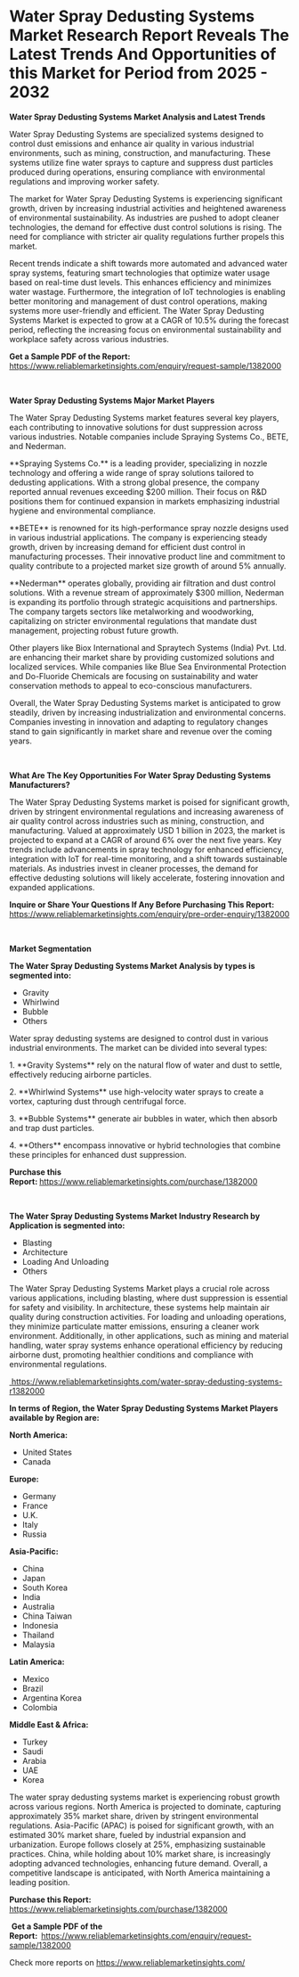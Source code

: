 <p><h1>Water Spray Dedusting Systems Market Research Report Reveals The Latest Trends And Opportunities of this Market for Period from 2025 - 2032</h1></p><p><strong>Water Spray Dedusting Systems Market Analysis and Latest Trends</strong></p>
<p><p>Water Spray Dedusting Systems are specialized systems designed to control dust emissions and enhance air quality in various industrial environments, such as mining, construction, and manufacturing. These systems utilize fine water sprays to capture and suppress dust particles produced during operations, ensuring compliance with environmental regulations and improving worker safety.</p><p>The market for Water Spray Dedusting Systems is experiencing significant growth, driven by increasing industrial activities and heightened awareness of environmental sustainability. As industries are pushed to adopt cleaner technologies, the demand for effective dust control solutions is rising. The need for compliance with stricter air quality regulations further propels this market.</p><p>Recent trends indicate a shift towards more automated and advanced water spray systems, featuring smart technologies that optimize water usage based on real-time dust levels. This enhances efficiency and minimizes water wastage. Furthermore, the integration of IoT technologies is enabling better monitoring and management of dust control operations, making systems more user-friendly and efficient. The Water Spray Dedusting Systems Market is expected to grow at a CAGR of 10.5% during the forecast period, reflecting the increasing focus on environmental sustainability and workplace safety across various industries.</p></p>
<p><strong>Get a Sample PDF of the Report:&nbsp;</strong> <a href="https://www.reliablemarketinsights.com/enquiry/request-sample/1382000?utm_campaign=2884&utm_medium=2&utm_source=Github&utm_content=ia&utm_term=24022025&utm_id=water-spray-dedusting-systems">https://www.reliablemarketinsights.com/enquiry/request-sample/1382000</a></p>
<p>&nbsp;</p>
<p><strong>Water Spray Dedusting Systems Major Market Players</strong></p>
<p><p>The Water Spray Dedusting Systems market features several key players, each contributing to innovative solutions for dust suppression across various industries. Notable companies include Spraying Systems Co., BETE, and Nederman.</p><p>**Spraying Systems Co.** is a leading provider, specializing in nozzle technology and offering a wide range of spray solutions tailored to dedusting applications. With a strong global presence, the company reported annual revenues exceeding $200 million. Their focus on R&D positions them for continued expansion in markets emphasizing industrial hygiene and environmental compliance.</p><p>**BETE** is renowned for its high-performance spray nozzle designs used in various industrial applications. The company is experiencing steady growth, driven by increasing demand for efficient dust control in manufacturing processes. Their innovative product line and commitment to quality contribute to a projected market size growth of around 5% annually.</p><p>**Nederman** operates globally, providing air filtration and dust control solutions. With a revenue stream of approximately $300 million, Nederman is expanding its portfolio through strategic acquisitions and partnerships. The company targets sectors like metalworking and woodworking, capitalizing on stricter environmental regulations that mandate dust management, projecting robust future growth.</p><p>Other players like Biox International and Spraytech Systems (India) Pvt. Ltd. are enhancing their market share by providing customized solutions and localized services. While companies like Blue Sea Environmental Protection and Do-Fluoride Chemicals are focusing on sustainability and water conservation methods to appeal to eco-conscious manufacturers.</p><p>Overall, the Water Spray Dedusting Systems market is anticipated to grow steadily, driven by increasing industrialization and environmental concerns. Companies investing in innovation and adapting to regulatory changes stand to gain significantly in market share and revenue over the coming years.</p></p>
<p>&nbsp;</p>
<p><strong>What Are The Key Opportunities For Water Spray Dedusting Systems Manufacturers?</strong></p>
<p><p>The Water Spray Dedusting Systems market is poised for significant growth, driven by stringent environmental regulations and increasing awareness of air quality control across industries such as mining, construction, and manufacturing. Valued at approximately USD 1 billion in 2023, the market is projected to expand at a CAGR of around 6% over the next five years. Key trends include advancements in spray technology for enhanced efficiency, integration with IoT for real-time monitoring, and a shift towards sustainable materials. As industries invest in cleaner processes, the demand for effective dedusting solutions will likely accelerate, fostering innovation and expanded applications.</p></p>
<p><strong>Inquire or Share Your Questions If Any Before Purchasing This Report:</strong> <a href="https://www.reliablemarketinsights.com/enquiry/pre-order-enquiry/1382000?utm_campaign=2884&utm_medium=2&utm_source=Github&utm_content=ia&utm_term=24022025&utm_id=water-spray-dedusting-systems">https://www.reliablemarketinsights.com/enquiry/pre-order-enquiry/1382000</a></p>
<p>&nbsp;</p>
<p><strong>Market Segmentation</strong></p>
<p><strong>The Water Spray Dedusting Systems Market Analysis by types is segmented into:</strong></p>
<p><ul><li>Gravity</li><li>Whirlwind</li><li>Bubble</li><li>Others</li></ul></p>
<p><p>Water spray dedusting systems are designed to control dust in various industrial environments. The market can be divided into several types: </p><p>1. **Gravity Systems** rely on the natural flow of water and dust to settle, effectively reducing airborne particles.</p><p>2. **Whirlwind Systems** use high-velocity water sprays to create a vortex, capturing dust through centrifugal force.</p><p>3. **Bubble Systems** generate air bubbles in water, which then absorb and trap dust particles.</p><p>4. **Others** encompass innovative or hybrid technologies that combine these principles for enhanced dust suppression.</p></p>
<p><strong>Purchase this Report:&nbsp;</strong><a href="https://www.reliablemarketinsights.com/purchase/1382000?utm_campaign=2884&utm_medium=2&utm_source=Github&utm_content=ia&utm_term=24022025&utm_id=water-spray-dedusting-systems">https://www.reliablemarketinsights.com/purchase/1382000</a></p>
<p>&nbsp;</p>
<p><strong>The Water Spray Dedusting Systems Market Industry Research by Application is segmented into:</strong></p>
<p><ul><li>Blasting</li><li>Architecture</li><li>Loading And Unloading</li><li>Others</li></ul></p>
<p><p>The Water Spray Dedusting Systems Market plays a crucial role across various applications, including blasting, where dust suppression is essential for safety and visibility. In architecture, these systems help maintain air quality during construction activities. For loading and unloading operations, they minimize particulate matter emissions, ensuring a cleaner work environment. Additionally, in other applications, such as mining and material handling, water spray systems enhance operational efficiency by reducing airborne dust, promoting healthier conditions and compliance with environmental regulations.</p></p>
<p><a href="https://www.reliablemarketinsights.com/water-spray-dedusting-systems-r1382000?utm_campaign=2884&utm_medium=2&utm_source=Github&utm_content=ia&utm_term=24022025&utm_id=water-spray-dedusting-systems">&nbsp;https://www.reliablemarketinsights.com/water-spray-dedusting-systems-r1382000</a></p>
<p><strong>In terms of Region, the Water Spray Dedusting Systems Market Players available by Region are:</strong></p>
<p>
    <p> <strong> North America: </strong>
        <ul>
            <li>United States</li>
            <li>Canada</li>
        </ul>
        </p> 
    <p> <strong> Europe: </strong>
        <ul>
            <li>Germany</li>
            <li>France</li>
            <li>U.K.</li>
            <li>Italy</li>
            <li>Russia</li>
        </ul>
        </p> 
    <p> <strong> Asia-Pacific: </strong>
        <ul>
            <li>China</li>
            <li>Japan</li>
            <li>South Korea</li>
            <li>India</li>
            <li>Australia</li>
            <li>China Taiwan</li>
            <li>Indonesia</li>
            <li>Thailand</li>
            <li>Malaysia</li>
        </ul>
        </p> 
    <p> <strong> Latin America: </strong>
        <ul>
            <li>Mexico</li>
            <li>Brazil</li>
            <li>Argentina Korea</li>
            <li>Colombia</li>
        </ul>
        </p> 
    <p> <strong> Middle East & Africa: </strong>
        <ul>
            <li>Turkey</li>
            <li>Saudi</li>
            <li>Arabia</li>
            <li>UAE</li>
            <li>Korea</li>
        </ul>
    </p>
    </p>
<p><p>The water spray dedusting systems market is experiencing robust growth across various regions. North America is projected to dominate, capturing approximately 35% market share, driven by stringent environmental regulations. Asia-Pacific (APAC) is poised for significant growth, with an estimated 30% market share, fueled by industrial expansion and urbanization. Europe follows closely at 25%, emphasizing sustainable practices. China, while holding about 10% market share, is increasingly adopting advanced technologies, enhancing future demand. Overall, a competitive landscape is anticipated, with North America maintaining a leading position.</p></p>
<p><strong>Purchase this Report: </strong><a href="https://www.reliablemarketinsights.com/purchase/1382000?utm_campaign=2884&utm_medium=2&utm_source=Github&utm_content=ia&utm_term=24022025&utm_id=water-spray-dedusting-systems">https://www.reliablemarketinsights.com/purchase/1382000</a></p>
<p>&nbsp;<strong>Get a Sample PDF of the Report:&nbsp;&nbsp;</strong><a href="https://www.reliablemarketinsights.com/enquiry/request-sample/1382000?utm_campaign=2884&utm_medium=2&utm_source=Github&utm_content=ia&utm_term=24022025&utm_id=water-spray-dedusting-systems">https://www.reliablemarketinsights.com/enquiry/request-sample/1382000</a></p>
<p><strong></strong></p>
<p>Check more reports on <a href="https://www.reliablemarketinsights.com/?utm_campaign=2884&utm_medium=2&utm_source=Github&utm_content=ia&utm_term=24022025&utm_id=water-spray-dedusting-systems">https://www.reliablemarketinsights.com/</a></p>